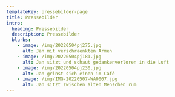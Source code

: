 ```yaml
---
templateKey: pressebilder-page
title: Pressebilder
intro:
  heading: Pressebilder
  description: Pressebilder
  blurbs:
    - image: /img/20220504pj275.jpg
      alt: Jan mit verschraenkten Armen
    - image: /img/20220504pj181.jpg
      alt: Jan sitzt und schaut gedankenverloren in die Luft
    - image: /img/20220504pj230.jpg
      alt: Jan grinst sich einen im Café
    - image: /img/IMG-20220507-WA0007.jpg
      alt: Jan sitzt zwischen alten Menschen rum
---
```

